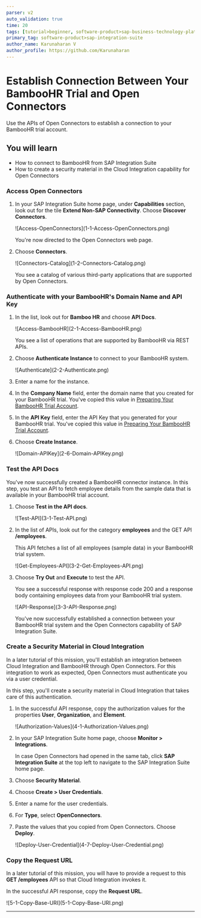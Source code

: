 ```yaml
---
parser: v2
auto_validation: true
time: 20
tags: [tutorial>beginner, software-product>sap-business-technology-platform, software-product>sap-btp--cloud-foundry-environment]
primary_tag: software-product>sap-integration-suite
author_name: Karunaharan V
author_profile: https://github.com/Karunaharan
---
```


# Establish Connection Between Your BambooHR Trial and Open Connectors
<!-- description --> Use the APIs of Open Connectors to establish a connection to your BambooHR trial account.

## You will learn
-	How to connect to BambooHR from SAP Integration Suite
-	How to create a security material in the Cloud Integration capability for Open Connectors


### Access Open Connectors

1. In your SAP Integration Suite home page, under **Capabilities** section, look out for the tile **Extend Non-SAP Connectivity**. Choose **Discover Connectors**.

    <!-- border -->![Access-OpenConnectors](1-1-Access-OpenConnectors.png)    

    You're now directed to the Open Connectors web page.

2. Choose **Connectors**.

    <!-- border -->![Connectors-Catalog](1-2-Connectors-Catalog.png)   

    You see a catalog of various third-party applications that are supported by Open Connectors.


### Authenticate with your BambooHR's Domain Name and API Key

1. In the list, look out for **Bamboo HR** and choose **API Docs**.

    <!-- border -->![Access-BambooHR](2-1-Access-BambooHR.png) 

    You see a list of operations that are supported by BambooHR via REST APIs.  

2. Choose **Authenticate Instance** to connect to your BambooHR system.

    <!-- border -->![Authenticate](2-2-Authenticate.png) 

3. Enter a name for the instance.

4. In the **Company Name** field, enter the domain name that you created for your BambooHR trial. You've copied this value in [Preparing Your BambooHR Trial Account](btp-integration-suite-nonsapconnectivity-settingup-thirdparty).

5. In the **API Key** field, enter the API Key that you generated for your BambooHR trial. You've copied this value in [Preparing Your BambooHR Trial Account](btp-integration-suite-nonsapconnectivity-settingup-thirdparty).

6. Choose **Create Instance**.

    <!-- border -->![Domain-APIKey](2-6-Domain-APIKey.png)


### Test the API Docs

You've now successfully created a BambooHR connector instance. In this step, you test an API to fetch employee details from the sample data that is available in your BambooHR trial account.

1. Choose **Test in the API docs**.

    <!-- border -->![Test-API](3-1-Test-API.png)

2. In the list of APIs, look out for the category **employees** and the GET API **/employees**.

    This API fetches a list of all employees (sample data) in your BambooHR trial system.

    <!-- border -->![Get-Employees-API](3-2-Get-Employees-API.png)

3. Choose **Try Out** and **Execute** to test the API.

    You see a successful response with response code 200 and a response body containing employees data from your BambooHR trial system.
    
    <!-- border -->![API-Response](3-3-API-Response.png)

    You've now successfully established a connection between your BambooHR trial system and the Open Connectors capability of SAP Integration Suite.


### Create a Security Material in Cloud Integration

In a later tutorial of this mission, you'll establish an integration between Cloud Integration and BambooHR through Open Connectors. For this integration to work as expected, Open Connectors must authenticate you via a user credential. 

In this step, you'll create a security material in Cloud Integration that takes care of this authentication.

1. In the successful API response, copy the authorization values for the properties **User**, **Organization**, and **Element**.

    <!-- border -->![Authorization-Values](4-1-Authorization-Values.png)

2. In your SAP Integration Suite home page, choose **Monitor > Integrations**.

    In case Open Connectors had opened in the same tab, click **SAP Integration Suite** at the top left to navigate to the SAP Integration Suite home page.

3. Choose **Security Material**.

4. Choose **Create > User Credentials**.

5. Enter a name for the user credentials.

6. For **Type**, select **OpenConnectors**. 

7. Paste the values that you copied from Open Connectors. Choose **Deploy**.

    <!-- border -->![Deploy-User-Credential](4-7-Deploy-User-Credential.png)


### Copy the Request URL

In a later tutorial of this mission, you will have to provide a request to this **GET /employees** API so that Cloud Integration invokes it.

In the successful API response, copy the **Request URL**.

<!-- border -->![5-1-Copy-Base-URI](5-1-Copy-Base-URI.png)


---
